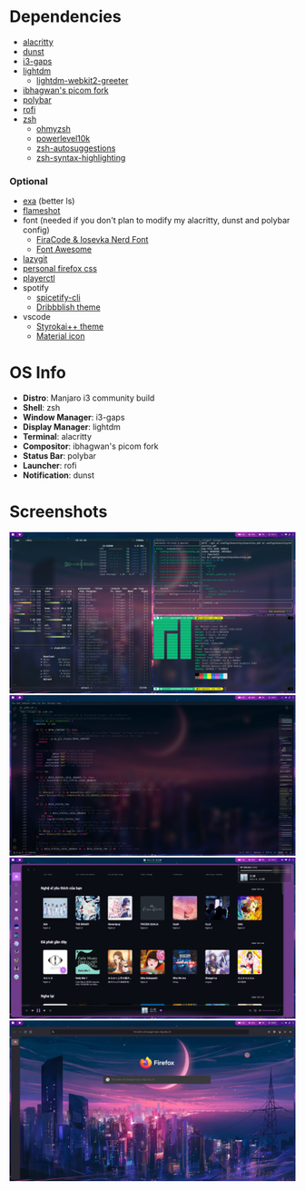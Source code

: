 # Dependencies

- [alacritty](https://github.com/alacritty/alacritty)
- [dunst](https://github.com/dunst-project/dunst)
- [i3-gaps](https://github.com/Airblader/i3)
- [lightdm](https://github.com/canonical/lightdm)
    - [lightdm-webkit2-greeter](https://github.com/Antergos/web-greeter)
- [ibhagwan's picom fork](https://github.com/ibhagwan/picom)
- [polybar](https://github.com/polybar/polybar)
- [rofi](https://github.com/davatorium/rofi)
- [zsh](https://github.com/zsh-users/zsh)
    - [ohmyzsh](https://github.com/ohmyzsh/ohmyzsh)
    - [powerlevel10k](https://github.com/romkatv/powerlevel10k)
    - [zsh-autosuggestions](https://github.com/zsh-users/zsh-autosuggestions)
    - [zsh-syntax-highlighting](https://github.com/zsh-users/zsh-syntax-highlighting)

### Optional

- [exa](https://github.com/ogham/exa) (better ls)
- [flameshot](https://github.com/flameshot-org/flameshot)
- font (needed if you don't plan to modify my alacritty, dunst and polybar config)
    - [FiraCode & Iosevka Nerd Font](https://github.com/ryanoasis/nerd-fonts)
    - [Font Awesome](https://github.com/FortAwesome/Font-Awesome)
- [lazygit](https://github.com/jesseduffield/lazygit)
- [personal firefox css](https://github.com/FuLygon/personal-firefox-css)
- [playerctl](https://github.com/altdesktop/playerctl)
- spotify
    - [spicetify-cli](https://github.com/khanhas/spicetify-cli)
    - [Dribbblish theme](https://github.com/morpheusthewhite/spicetify-themes)
- vscode
    - [Styrokai++ theme](https://marketplace.visualstudio.com/items?itemName=kepler0.styrokai-plusplus)
    - [Material icon](https://github.com/PKief/vscode-material-icon-theme)

# OS Info

- **Distro**: Manjaro i3 community build
- **Shell**: zsh
- **Window Manager**: i3-gaps
- **Display Manager**: lightdm
- **Terminal**: alacritty
- **Compositor**: ibhagwan's picom fork
- **Status Bar**: polybar
- **Launcher**: rofi
- **Notification**: dunst

# Screenshots

![terminal](screenshots/1.png)
![vscode](screenshots/2.png)
![spotify & dunst](screenshots/3.png)
![firefox](screenshots/4.png)
